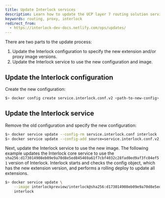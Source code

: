 ```yaml
---
title: Update Interlock services
description: Learn how to update the UCP layer 7 routing solution services
keywords: routing, proxy, interlock
redirect_from:
  - https://interlock-dev-docs.netlify.com/ops/updates/
---
```


There are two parts to the update process:

1. Update the Interlock configuration to specify the new extension and/or proxy image versions.
2. Update the Interlock service to use the new configuration and image.

## Update the Interlock configuration
Create the new configuration:

```bash
$> docker config create service.interlock.conf.v2 <path-to-new-config>
```

## Update the Interlock service
Remove the old configuration and specify the new configuration:

```bash
$> docker service update --config-rm service.interlock.conf interlock
$> docker service update --config-add source=service.interlock.conf.v2,target=/config.toml interlock
```

Next, update the Interlock service to use the new image. The following example updates the Interlock core service to use the `sha256:d173014908eb09e9a70d8e5ed845469a61f7cbf4032c28fad0ed9af3fc04ef51`
version of Interlock. Interlock starts and checks the config object, which has the new extension version, and 
performs a rolling deploy to update all extensions.

```bash
$> docker service update \
    --image interlockpreview/interlock@sha256:d173014908eb09e9a70d8e5ed845469a61f7cbf4032c28fad0ed9af3fc04ef51 \
    interlock
```
